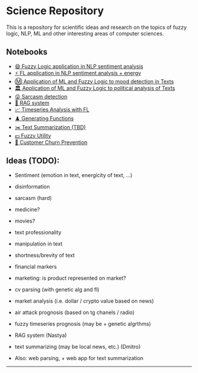 # Science Repository

This is a repository for scientific ideas and research on the topics of fuzzy logic, NLP, ML and other interesting areas of computer sciences.

## Notebooks

- [😄 Fuzzy Logic application in NLP sentiment analysis](/src/semantic_fuzzy.ipynb)
- [⚡ FL application in NLP sentiment analysis + energy](/src/semantic_two_dim.ipynb)
- [Ⓜ️ Application of ML and Fuzzy Logic to mood detection in Texts](/src/semantic_fuzzy_ml.ipynb)
- [🏛️ Application of ML and Fuzzy Logic to political analysis of Texts](/src/political-nlp.ipynb)
- [😜 Sarcasm detection](/src/sarcasm_detection.ipynb)
- [🤖 RAG system](/src/rag.ipynb)
- [📈 Timeseries Analysis with FL](/src/time_series.ipynb)
- [♟️ Generating Functions](/src/generating-functions.ipynb)
- [✂️ Text Summarization (TBD)](/src/summarization.ipynb)
- [💵 Fuzzy Utility](/src/fuzzy-utility.ipynb)
- [🏃 Customer Churn Prevention](/src/churn-retail.ipynb)


## Ideas (TODO):

- Sentiment (emotion in text, energicity of text, ...)
- disinformation 
- sarcasm (hard)
- medicine?
- movies?
- text professionality 
- manipulation in text 
- shortness/brevity of text 
- financial markers 
- marketing: is product represented on market?
- cv parsing (with genetic alg and fl) 

- market analysis (i.e. dollar / crypto value based on news)
- air attack prognosis (based on tg chanels / radio)
- fuzzy timeseries prognosis (may be + genetic algrthms)
- RAG system (Nastya)

- text summarizing (may be local news, etc.) (Dmitro)
- Also: web parsing, + web app for text summarization 

---